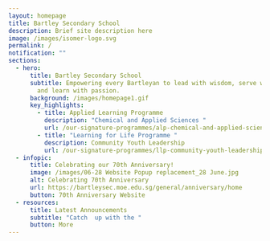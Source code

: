 ```yaml
---
layout: homepage
title: Bartley Secondary School
description: Brief site description here
image: /images/isomer-logo.svg
permalink: /
notification: ""
sections:
  - hero:
      title: Bartley Secondary School
      subtitle: Empowering every Bartleyan to lead with wisdom, serve with humility
        and learn with passion.
      background: /images/homepage1.gif
      key_highlights:
        - title: Applied Learning Programme
          description: "Chemical and Applied Sciences "
          url: /our-signature-programmes/alp-chemical-and-applied-sciences-fragrance
        - title: "Learning for Life Programme "
          description: Community Youth Leadership
          url: /our-signature-programmes/llp-community-youth-leadership
  - infopic:
      title: Celebrating our 70th Anniversary!
      image: /images/06-28 Website Popup replacement_28 June.jpg
      alt: Celebrating 70th Anniversary
      url: https://bartleysec.moe.edu.sg/general/anniversary/home
      button: 70th Anniversary Website
  - resources:
      title: Latest Announcements
      subtitle: "Catch  up with the "
      button: More
---
```

